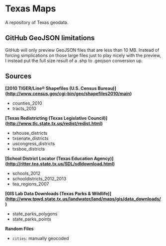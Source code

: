 Texas Maps
==========

A repository of Texas geodata.

GitHub GeoJSON limitations
--------------------------

GitHub will only preview GeoJSON files that are less than 10 MB. Instead of forcing simplications on those large files just to play nicely with the preview, I instead put the full size result of a .shp to .geojson conversion up.

Sources
-------

**[2010 TIGER/Line® Shapefiles (U.S. Census Bureau)] (http://www.census.gov/cgi-bin/geo/shapefiles2010/main)**
- counties_2010
- tracts_2010

**[Texas Redistricting (Texas Legislative Council)] (http://www.tlc.state.tx.us/redist/redist.html)**
- txhouse_districts
- txsenate_districts
- uscongress_districts
- txsboe_districts

**[School District Locator (Texas Education Agency)] (http://ritter.tea.state.tx.us/SDL/sdldownload.html)**
- schools_2012
- schooldistricts_2012_2013
- tea_regions_2007

**[GIS Lab Data Downloads (Texas Parks & Wildlife)] (http://www.tpwd.state.tx.us/landwater/land/maps/gis/data_downloads/)**

- state_parks_polygons
- state_parks_points


**Random Files**

- `cities`: manually geocoded
